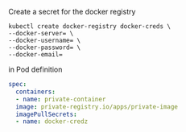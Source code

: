 Create a secret for the docker registry

```shell
kubectl create docker-registry docker-creds \
--docker-server= \
--docker-username= \
--docker-password= \
--docker-email=
```



in Pod definition  
```yaml
spec: 
  containers:
  - name: private-container
  image: private-registry.io/apps/private-image
  imagePullSecrets:
  - name: docker-credz
```

